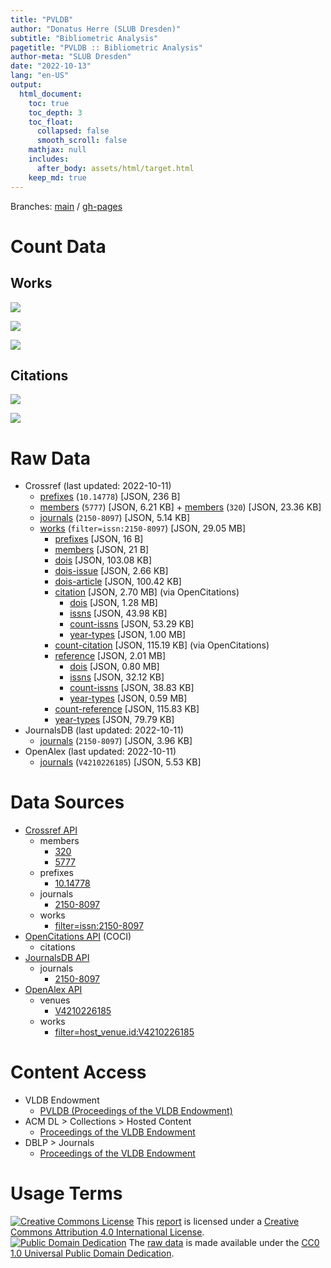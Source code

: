 ```yaml
---
title: "PVLDB"
author: "Donatus Herre (SLUB Dresden)"
subtitle: "Bibliometric Analysis"
pagetitle: "PVLDB :: Bibliometric Analysis"
author-meta: "SLUB Dresden"
date: "2022-10-13"
lang: "en-US"
output:
  html_document:
    toc: true
    toc_depth: 3
    toc_float:
      collapsed: false
      smooth_scroll: false
    mathjax: null
    includes:
      after_body: assets/html/target.html
    keep_md: true
---
```






Branches: [main](https://github.com/slub/pvldb/tree/main) / [gh-pages](https://github.com/slub/pvldb/tree/gh-pages)

# Count Data







## Works



![](/home/runner/work/pvldb/pvldb/public/index_files/figure-html/crossref-works-count-plot-1.png)<!-- -->



![](/home/runner/work/pvldb/pvldb/public/index_files/figure-html/journalsdb-works-count-plot-1.png)<!-- -->



![](/home/runner/work/pvldb/pvldb/public/index_files/figure-html/openalex-works-count-plot-1.png)<!-- -->

## Citations



![](/home/runner/work/pvldb/pvldb/public/index_files/figure-html/openalex-citations-count-plot-1.png)<!-- -->



![](/home/runner/work/pvldb/pvldb/public/index_files/figure-html/jcr-citations-count-plot-1.png)<!-- -->

# Raw Data

- Crossref (last updated: 2022-10-11)
  - [prefixes](./data/crossref_prefixes_10-14778.json) (`10.14778`) [JSON, 236 B]
  - [members](./data/crossref_members_5777.json) (`5777`) [JSON, 6.21 KB] + [members](./data/crossref_members_320.json) (`320`) [JSON, 23.36 KB]
  - [journals](./data/crossref_journals_2150-8097.json) (`2150-8097`) [JSON, 5.14 KB]
  - [works](./data/crossref_works_filter-issn-2150-8097_works.json) (`filter=issn:2150-8097`) [JSON, 29.05 MB]
    - [prefixes](./data/crossref_works_filter-issn-2150-8097_prefixes.json) [JSON, 16 B]
    - [members](./data/crossref_works_filter-issn-2150-8097_members.json) [JSON, 21 B]
    - [dois](./data/crossref_works_filter-issn-2150-8097_dois.json) [JSON, 103.08 KB]
    - [dois-issue](./data/crossref_works_filter-issn-2150-8097_dois-issue.json) [JSON, 2.66 KB]
    - [dois-article](./data/crossref_works_filter-issn-2150-8097_dois-article.json) [JSON, 100.42 KB]
    - [citation](./data/crossref_works_filter-issn-2150-8097_citation.json) [JSON, 2.70 MB] (via OpenCitations)
      - [dois](./data/crossref_works_filter-issn-2150-8097_dois-citation.json) [JSON, 1.28 MB]
      - [issns](./data/crossref_works_filter-issn-2150-8097_issns-citation.json) [JSON, 43.98 KB]
      - [count-issns](./data/crossref_works_filter-issn-2150-8097_count-issns-citation.json) [JSON, 53.29 KB]
      - [year-types](./data/crossref_works_filter-issn-2150-8097_year-types-citation.json) [JSON, 1.00 MB]
    - [count-citation](./data/crossref_works_filter-issn-2150-8097_count-citation.json) [JSON, 115.19 KB] (via OpenCitations)
    - [reference](./data/crossref_works_filter-issn-2150-8097_reference.json) [JSON, 2.01 MB]
      - [dois](./data/crossref_works_filter-issn-2150-8097_dois-reference.json) [JSON, 0.80 MB]
      - [issns](./data/crossref_works_filter-issn-2150-8097_issns-reference.json) [JSON, 32.12 KB]
      - [count-issns](./data/crossref_works_filter-issn-2150-8097_count-issns-reference.json) [JSON, 38.83 KB]
      - [year-types](./data/crossref_works_filter-issn-2150-8097_year-types-reference.json) [JSON, 0.59 MB]
    - [count-reference](./data/crossref_works_filter-issn-2150-8097_count-reference.json) [JSON, 115.83 KB]
    - [year-types](./data/crossref_works_filter-issn-2150-8097_year-types.json) [JSON, 79.79 KB]
- JournalsDB (last updated: 2022-10-11)
  - [journals](./data/journalsdb_journals_2150-8097.json) (`2150-8097`) [JSON, 3.96 KB]
- OpenAlex (last updated: 2022-10-11)
  - [journals](./data/openalex_journals_V4210226185.json) (`V4210226185`) [JSON, 5.53 KB]

# Data Sources

- [Crossref API](https://api.crossref.org)
  - members
    - [320](https://api.crossref.org/members/320?mailto=bibliometrie@slub-dresden.de)
    - [5777](https://api.crossref.org/members/5777?mailto=bibliometrie@slub-dresden.de)
  - prefixes
    - [10.14778](https://api.crossref.org/prefixes/10.14778?mailto=bibliometrie@slub-dresden.de)
  - journals
    - [2150-8097](https://api.crossref.org/journals/2150-8097?mailto=bibliometrie@slub-dresden.de)
  - works
    - [filter=issn:2150-8097](https://api.crossref.org/works?filter=issn:2150-8097&mailto=bibliometrie@slub-dresden.de)
- [OpenCitations API](https://opencitations.net/index/coci/api/v1) (COCI)
  - citations
- [JournalsDB API](https://api.journalsdb.org/apidocs/)
  - journals
    - [2150-8097](https://api.journalsdb.org/journals/2150-8097)
- [OpenAlex API](https://docs.openalex.org/api)
  - venues
    - [V4210226185](https://api.openalex.org/journals/V4210226185?mailto=bibliometrie@slub-dresden.de)
  - works
    - [filter=host_venue.id:V4210226185](https://api.openalex.org/works?filter=host_venue.id:V4210226185&mailto=bibliometrie@slub-dresden.de)

# Content Access

- VLDB Endowment
  - [PVLDB (Proceedings of the VLDB Endowment)](https://vldb.org/pvldb/)
- ACM DL > Collections > Hosted Content
    - [Proceedings of the VLDB Endowment](https://dl.acm.org/journal/pvldb)
- DBLP > Journals
    - [Proceedings of the VLDB Endowment](https://dblp.org/db/journals/pvldb/)

# Usage Terms

[![Creative Commons License](https://mirrors.creativecommons.org/presskit/buttons/80x15/svg/by.svg)](http://creativecommons.org/licenses/by/4.0/) This [report](#) is licensed under a [Creative Commons Attribution 4.0 International License](./LICENSE.txt).  
[![Public Domain Dedication](https://mirrors.creativecommons.org/presskit/buttons/80x15/svg/cc-zero.svg)](https://creativecommons.org/publicdomain/zero/1.0/) The [raw data](#raw-data) is made available under the [CC0 1.0 Universal Public Domain Dedication](./data/LICENSE.txt).
